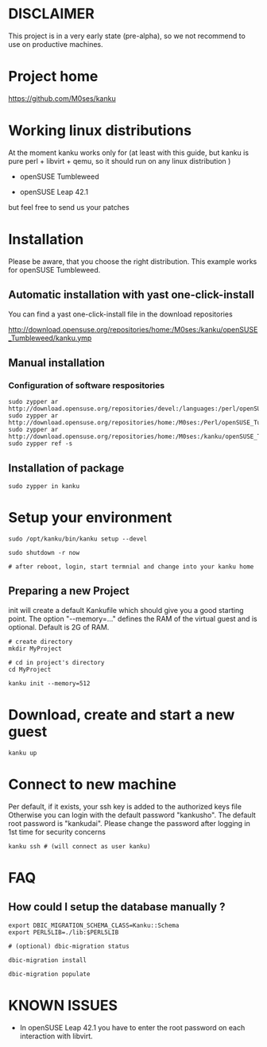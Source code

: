 # DISCLAIMER

This project is in a very early state (pre-alpha), so we not recommend to use on productive machines. 

# Project home

https://github.com/M0ses/kanku

# Working linux distributions

At the moment kanku works only for 
(at least with this guide, but kanku is pure perl + libvirt + qemu, so it should run on any linux distribution )



* openSUSE Tumbleweed

* openSUSE Leap 42.1

but feel free to send us your patches

# Installation

Please be aware, that you choose the right distribution. 
This example works for openSUSE Tumbleweed.

## Automatic installation with yast one-click-install

You can find a yast one-click-install file in the download repositories

http://download.opensuse.org/repositories/home:/M0ses:/kanku/openSUSE_Tumbleweed/kanku.ymp

## Manual installation

### Configuration of software respositories

```
sudo zypper ar http://download.opensuse.org/repositories/devel:/languages:/perl/openSUSE_Tumbleweed/devel:languages:perl.repo
sudo zypper ar http://download.opensuse.org/repositories/home:/M0ses:/Perl/openSUSE_Tumbleweed/home:M0ses:Perl.repo
sudo zypper ar http://download.opensuse.org/repositories/home:/M0ses:/kanku/openSUSE_Tumbleweed/home:M0ses:kanku.repo
sudo zypper ref -s
```

## Installation of package

```
sudo zypper in kanku
```

# Setup your environment

```
sudo /opt/kanku/bin/kanku setup --devel

sudo shutdown -r now

# after reboot, login, start termnial and change into your kanku home
```

## Preparing a new Project

init will create a default Kankufile which should give you a good starting
point. The option "--memory=..." defines the RAM of the virtual guest and is optional.
Default is 2G of RAM.

```
# create directory 
mkdir MyProject

# cd in project's directory
cd MyProject

kanku init --memory=512
```

# Download, create and start a new guest

```
kanku up
```

# Connect to new machine
Per default, if it exists, your ssh key is added to the authorized keys file
Otherwise you can login with the default password "kankusho".
The default root password is "kankudai".
Please change the password after logging in 1st time for security concerns

```
kanku ssh # (will connect as user kanku)
```


# FAQ

## How could I setup the database manually ?

```
export DBIC_MIGRATION_SCHEMA_CLASS=Kanku::Schema
export PERL5LIB=./lib:$PERL5LIB

# (optional) dbic-migration status

dbic-migration install

dbic-migration populate
```

# KNOWN ISSUES

* In openSUSE Leap 42.1 you have to enter the root password on each interaction with libvirt.
